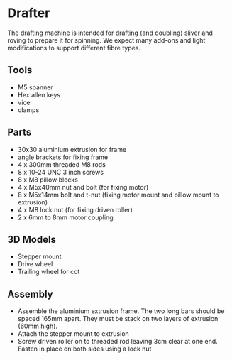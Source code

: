 # Drafter

The drafting machine is intended for drafting (and doubling) sliver and roving to prepare it for spinning. We expect many add-ons and light modifications to support different fibre types.

## Tools
- M5 spanner
- Hex allen keys
- vice
- clamps

## Parts

- 30x30 aluminium extrusion for frame
- angle brackets for fixing frame 
- 4 x 300mm threaded M8 rods
- 8 x 10-24 UNC 3 inch screws
- 8 x M8 pillow blocks
- 4 x M5x40mm nut and bolt (for fixing motor)
- 8 x M5x14mm bolt and t-nut (fixing motor mount and pillow mount to extrusion)
- 4 x M8 lock nut (for fixing driven roller)
- 2 x 6mm to 8mm motor coupling

## 3D Models
- Stepper mount
- Drive wheel
- Trailing wheel for cot

## Assembly
* Assemble the aluminium extrusion frame. The two long bars should be spaced 165mm apart. They must be stack on two layers of extrusion (60mm high).
* Attach the stepper mount to extrusion
* Screw driven roller on to threaded rod leaving 3cm clear at one end. Fasten in place on both sides using a lock nut